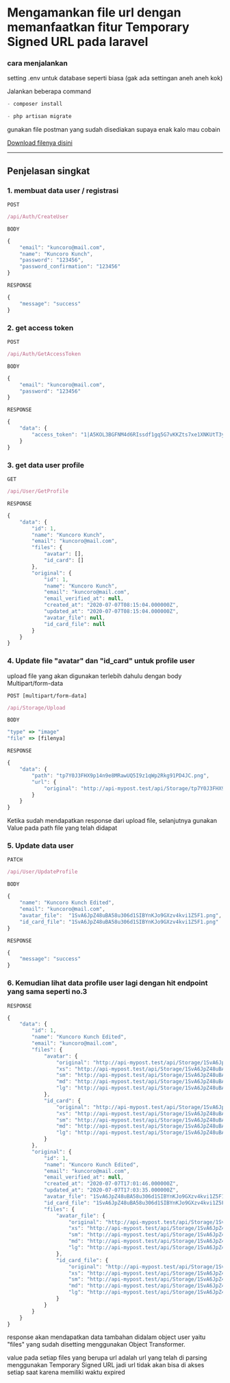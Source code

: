 # Mengamankan file url dengan memanfaatkan fitur Temporary Signed URL pada laravel

### cara menjalankan 

setting .env untuk database seperti biasa (gak ada settingan aneh aneh kok)

Jalankan beberapa command

```js
- composer install

- php artisan migrate
```


gunakan file postman yang sudah disediakan supaya enak kalo mau cobain

[Download filenya disini](https://github.com/rudestewing/api-mypost/blob/master/mypost.postman_collection.json)

---

## Penjelasan singkat

### 1. membuat data user / registrasi 

`POST`
```js
/api/Auth/CreateUser
```

`BODY`
```js
{
    "email": "kuncoro@mail.com",
    "name": "Kuncoro Kunch",
    "password": "123456",
    "password_confirmation": "123456"
}

```
`RESPONSE`
```js
{
    "message": "success"
}

```

### 2. get access token

`POST`
```js
/api/Auth/GetAccessToken
```
`BODY`
```js
{
    "email": "kuncoro@mail.com",
    "password": "123456"
}
```
`RESPONSE`
```js
{
    "data": {
        "access_token": "1|A5KOL3BGFNM4d6RIssdf1gq5G7vKKZts7xe1XNKUtT3y0y94iYecIi9No8QQuymlxZBBrQK7CApFdOIH"
    }
}

```

### 3. get data user profile

`GET`
```js
/api/User/GetProfile
```

`RESPONSE`
```js
{
    "data": {
        "id": 1,
        "name": "Kuncoro Kunch",
        "email": "kuncoro@mail.com",
        "files": {
            "avatar": [],
            "id_card": []
        },
        "original": {
            "id": 1,
            "name": "Kuncoro Kunch",
            "email": "kuncoro@mail.com",
            "email_verified_at": null,
            "created_at": "2020-07-07T08:15:04.000000Z",
            "updated_at": "2020-07-07T08:15:04.000000Z",
            "avatar_file": null,
            "id_card_file": null
        }
    }
}

```

### 4. Update file "avatar" dan "id_card" untuk profile user 

upload file yang akan digunakan terlebih dahulu dengan body Multipart/form-data

`POST [multipart/form-data]`
```js
/api/Storage/Upload
```

`BODY`
```js
"type" => "image"
"file" => [filenya]
```

`RESPONSE`
```js
{
    "data": {
        "path": "tp7Y0J3FHX9p14n9e8MRawUQ5I9z1qWp2Rkg91PD4JC.png",
        "url": {
            "original": "http://api-mypost.test/api/Storage/tp7Y0J3FHX9p14n9e8MRawUQ5I9z1qWp2Rkg91PD4JC.png?expires=1594143819&signature=36cb609ad3054b5a3903a38e9788008d66d43e1d547ee44b39c9789f4655667c"
        }
    }
}
```

Ketika sudah mendapatkan response dari upload file, selanjutnya gunakan Value pada path file yang telah didapat

### 5. Update data user

`PATCH`
```js
/api/User/UpdateProfile
```
`BODY`
````js
{
    "name": "Kuncoro Kunch Edited",
    "email": "kuncoro@mail.com",
    "avatar_file":  "1SvA6JpZ48uBA58u306d1SIBYnKJo9GXzv4kvi1Z5F1.png",
    "id_card_file": "1SvA6JpZ48uBA58u306d1SIBYnKJo9GXzv4kvi1Z5F1.png"
}
````

`RESPONSE`
```js
{
    "message": "success"
}
```

### 6. Kemudian lihat data profile user lagi dengan hit endpoint yang sama seperti no.3

`RESPONSE`
```js
{
    "data": {
        "id": 1,
        "name": "Kuncoro Kunch Edited",
        "email": "kuncoro@mail.com",
        "files": {
            "avatar": {
                "original": "http://api-mypost.test/api/Storage/1SvA6JpZ48uBA58u306d1SIBYnKJo9GXzv4kvi1Z5F1.png?expires=1594143882&signature=b2b08ba8bbd1c5f21cd6790d95ae0110636a6fc9be3894eb786a5a4e45a9ac83",
                "xs": "http://api-mypost.test/api/Storage/1SvA6JpZ48uBA58u306d1SIBYnKJo9GXzv4kvi1Z5F1.png?expires=1594143882&size=xs&signature=de8a6d17aa98d13aee581b5964fa090178454d705644d408f8b4edd3f5013e9c",
                "sm": "http://api-mypost.test/api/Storage/1SvA6JpZ48uBA58u306d1SIBYnKJo9GXzv4kvi1Z5F1.png?expires=1594143882&size=sm&signature=c14e7afdf055f56fd245c83fb2d050fce9999cd28b32df2aa3b23fa557f4eac4",
                "md": "http://api-mypost.test/api/Storage/1SvA6JpZ48uBA58u306d1SIBYnKJo9GXzv4kvi1Z5F1.png?expires=1594143882&size=md&signature=3b60abfd22264b7411ab86a5eba0a4a57b45a9e32ff4fdadde3ee02edffca5af",
                "lg": "http://api-mypost.test/api/Storage/1SvA6JpZ48uBA58u306d1SIBYnKJo9GXzv4kvi1Z5F1.png?expires=1594143882&size=lg&signature=6fa8689a80a6472f8b5632262304f673f4e127273680eee5e6172478031cebaf"
            },
            "id_card": {
                "original": "http://api-mypost.test/api/Storage/1SvA6JpZ48uBA58u306d1SIBYnKJo9GXzv4kvi1Z5F1.png?expires=1594143882&signature=b2b08ba8bbd1c5f21cd6790d95ae0110636a6fc9be3894eb786a5a4e45a9ac83",
                "xs": "http://api-mypost.test/api/Storage/1SvA6JpZ48uBA58u306d1SIBYnKJo9GXzv4kvi1Z5F1.png?expires=1594143882&size=xs&signature=de8a6d17aa98d13aee581b5964fa090178454d705644d408f8b4edd3f5013e9c",
                "sm": "http://api-mypost.test/api/Storage/1SvA6JpZ48uBA58u306d1SIBYnKJo9GXzv4kvi1Z5F1.png?expires=1594143882&size=sm&signature=c14e7afdf055f56fd245c83fb2d050fce9999cd28b32df2aa3b23fa557f4eac4",
                "md": "http://api-mypost.test/api/Storage/1SvA6JpZ48uBA58u306d1SIBYnKJo9GXzv4kvi1Z5F1.png?expires=1594143882&size=md&signature=3b60abfd22264b7411ab86a5eba0a4a57b45a9e32ff4fdadde3ee02edffca5af",
                "lg": "http://api-mypost.test/api/Storage/1SvA6JpZ48uBA58u306d1SIBYnKJo9GXzv4kvi1Z5F1.png?expires=1594143882&size=lg&signature=6fa8689a80a6472f8b5632262304f673f4e127273680eee5e6172478031cebaf"
            }
        },
        "original": {
            "id": 1,
            "name": "Kuncoro Kunch Edited",
            "email": "kuncoro@mail.com",
            "email_verified_at": null,
            "created_at": "2020-07-07T17:01:46.000000Z",
            "updated_at": "2020-07-07T17:03:35.000000Z",
            "avatar_file": "1SvA6JpZ48uBA58u306d1SIBYnKJo9GXzv4kvi1Z5F1.png",
            "id_card_file": "1SvA6JpZ48uBA58u306d1SIBYnKJo9GXzv4kvi1Z5F1.png",
            "files": {
                "avatar_file": {
                    "original": "http://api-mypost.test/api/Storage/1SvA6JpZ48uBA58u306d1SIBYnKJo9GXzv4kvi1Z5F1.png?expires=1594143882&signature=b2b08ba8bbd1c5f21cd6790d95ae0110636a6fc9be3894eb786a5a4e45a9ac83",
                    "xs": "http://api-mypost.test/api/Storage/1SvA6JpZ48uBA58u306d1SIBYnKJo9GXzv4kvi1Z5F1.png?expires=1594143882&size=xs&signature=de8a6d17aa98d13aee581b5964fa090178454d705644d408f8b4edd3f5013e9c",
                    "sm": "http://api-mypost.test/api/Storage/1SvA6JpZ48uBA58u306d1SIBYnKJo9GXzv4kvi1Z5F1.png?expires=1594143882&size=sm&signature=c14e7afdf055f56fd245c83fb2d050fce9999cd28b32df2aa3b23fa557f4eac4",
                    "md": "http://api-mypost.test/api/Storage/1SvA6JpZ48uBA58u306d1SIBYnKJo9GXzv4kvi1Z5F1.png?expires=1594143882&size=md&signature=3b60abfd22264b7411ab86a5eba0a4a57b45a9e32ff4fdadde3ee02edffca5af",
                    "lg": "http://api-mypost.test/api/Storage/1SvA6JpZ48uBA58u306d1SIBYnKJo9GXzv4kvi1Z5F1.png?expires=1594143882&size=lg&signature=6fa8689a80a6472f8b5632262304f673f4e127273680eee5e6172478031cebaf"
                },
                "id_card_file": {
                    "original": "http://api-mypost.test/api/Storage/1SvA6JpZ48uBA58u306d1SIBYnKJo9GXzv4kvi1Z5F1.png?expires=1594143882&signature=b2b08ba8bbd1c5f21cd6790d95ae0110636a6fc9be3894eb786a5a4e45a9ac83",
                    "xs": "http://api-mypost.test/api/Storage/1SvA6JpZ48uBA58u306d1SIBYnKJo9GXzv4kvi1Z5F1.png?expires=1594143882&size=xs&signature=de8a6d17aa98d13aee581b5964fa090178454d705644d408f8b4edd3f5013e9c",
                    "sm": "http://api-mypost.test/api/Storage/1SvA6JpZ48uBA58u306d1SIBYnKJo9GXzv4kvi1Z5F1.png?expires=1594143882&size=sm&signature=c14e7afdf055f56fd245c83fb2d050fce9999cd28b32df2aa3b23fa557f4eac4",
                    "md": "http://api-mypost.test/api/Storage/1SvA6JpZ48uBA58u306d1SIBYnKJo9GXzv4kvi1Z5F1.png?expires=1594143882&size=md&signature=3b60abfd22264b7411ab86a5eba0a4a57b45a9e32ff4fdadde3ee02edffca5af",
                    "lg": "http://api-mypost.test/api/Storage/1SvA6JpZ48uBA58u306d1SIBYnKJo9GXzv4kvi1Z5F1.png?expires=1594143882&size=lg&signature=6fa8689a80a6472f8b5632262304f673f4e127273680eee5e6172478031cebaf"
                }
            }
        }
    }
}
```

response akan mendapatkan data tambahan didalam object user yaitu "files" yang sudah disetting menggunakan Object Transformer.

value pada setiap files yang berupa url adalah url yang telah di parsing menggunakan Temporary Signed URL jadi url tidak akan bisa di akses setiap saat karena memiliki waktu expired
